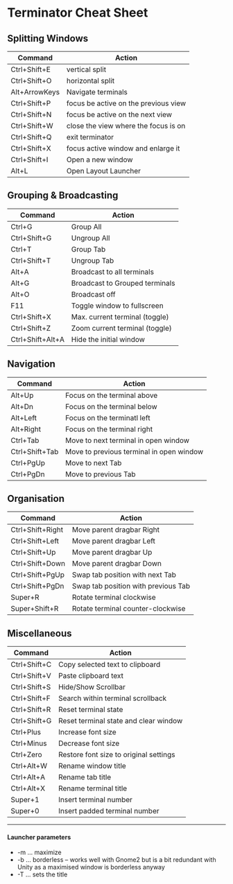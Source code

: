 # Terminator Cheat Sheet


## Splitting Windows

| Command  | Action |
| ------------- | ------------- |
| Ctrl+Shift+E | vertical split |
| Ctrl+Shift+O | horizontal split |
| Alt+ArrowKeys | Navigate terminals |
| Ctrl+Shift+P | focus be active on the previous view |
| Ctrl+Shift+N | focus be active on the next view |
| Ctrl+Shift+W | close the view where the focus is on |
| Ctrl+Shift+Q | exit terminator |
| Ctrl+Shift+X | focus active window and enlarge it |
| Ctrl+Shift+I | Open a new window |
| Alt+L | Open Layout Launcher |



## Grouping & Broadcasting

| Command  | Action |
| ------------- | ------------- |
| Ctrl+G  | Group All  |
| Ctrl+Shift+G | Ungroup All |
| Ctrl+T | Group Tab | 
| Ctrl+Shift+T | Ungroup Tab | 
| Alt+A | Broadcast to all terminals |
| Alt+G | Broadcast to Grouped terminals |
| Alt+O | Broadcast off |
| F11 | Toggle window to fullscreen |
| Ctrl+Shift+X | Max. current terminal (toggle) |
| Ctrl+Shift+Z | Zoom current terminal (toggle) |
| Ctrl+Shift+Alt+A | Hide the initial window |


## Navigation 

| Command  | Action |
| ------------- | ------------- |
| Alt+Up | Focus on the terminal above |
| Alt+Dn | Focus on the terminal below |
| Alt+Left | Focus on the terminatl left |
| Alt+Right | Focus on the terminal right |
| Ctrl+Tab | Move to next terminal in open window |
| Ctrl+Shift+Tab | Move to previous terminal in open window |
| Ctrl+PgUp | Move to next Tab |
| Ctrl+PgDn | Move to previous Tab |

## Organisation

|Command | Action |
| ----------------- | ----------------|
| Ctrl+Shift+Right | Move parent dragbar Right |
| Ctrl+Shift+Left | Move parent dragbar Left |
| Ctrl+Shift+Up | Move parent dragbar Up |
| Ctrl+Shift+Down | Move parent dragbar Down |
| Ctrl+Shift+PgUp | Swap tab position with next Tab |
| Ctrl+Shift+PgDn | Swap tab position with previous Tab|
| Super+R | Rotate terminal clockwise |
| Super+Shift+R | Rotate terminal counter-clockwise |


## Miscellaneous
| Command | Action |
| ----------|-----------|
| Ctrl+Shift+C | Copy selected text to clipboard |
| Ctrl+Shift+V | Paste clipboard text |
| Ctrl+Shift+S | Hide/Show Scrollbar |
| Ctrl+Shift+F | Search within terminal scrollback |
| Ctrl+Shift+R | Reset terminal state |
| Ctrl+Shift+G | Reset terminal state and clear window |
| Ctrl+Plus | Increase font size |
| Ctrl+Minus | Decrease font size |
| Ctrl+Zero | Restore font size to original settings |
| Ctrl+Alt+W | Rename window title |
| Ctrl+Alt+A | Rename tab title |
| Ctrl+Alt+X | Rename terminal title |
| Super+1 | Insert terminal number |
| Super+0 | Insert padded terminal number |

---
#### Launcher parameters

* -m ... maximize
* -b ... borderless – works well with Gnome2 but is a bit redundant with Unity as a maximised window is borderless anyway
* -T ... sets the title